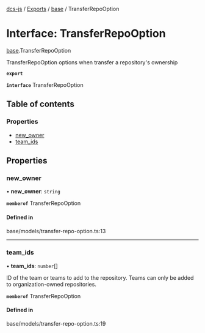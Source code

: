 [dcs-js](../README.md) / [Exports](../modules.md) / [base](../modules/base.md) / TransferRepoOption

# Interface: TransferRepoOption

[base](../modules/base.md).TransferRepoOption

TransferRepoOption options when transfer a repository&#39;s ownership

**`export`**

**`interface`** TransferRepoOption

## Table of contents

### Properties

- [new\_owner](base.TransferRepoOption.md#new_owner)
- [team\_ids](base.TransferRepoOption.md#team_ids)

## Properties

### <a id="new_owner" name="new_owner"></a> new\_owner

• **new\_owner**: `string`

**`memberof`** TransferRepoOption

#### Defined in

base/models/transfer-repo-option.ts:13

___

### <a id="team_ids" name="team_ids"></a> team\_ids

• **team\_ids**: `number`[]

ID of the team or teams to add to the repository. Teams can only be added to organization-owned repositories.

**`memberof`** TransferRepoOption

#### Defined in

base/models/transfer-repo-option.ts:19
